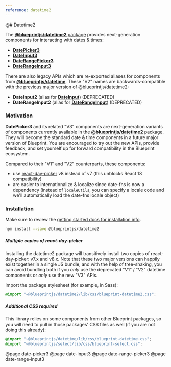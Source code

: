 ```yaml
---
reference: datetime2
---
```


@# Datetime2

The [**@blueprintjs/datetime2** package](https://www.npmjs.com/package/@blueprintjs/datetime2)
provides next-generation components for interacting with dates & times:

-   [**DatePicker3**](#datetime2/date-picker3)
-   [**DateInput3**](#datetime2/date-input3)
-   [**DateRangePicker3**](#datetime2/date-range-picker3)
-   [**DateRangeInput3**](#datetime2/date-range-input3)

There are also legacy APIs which are re-exported aliases for components from [**@blueprintjs/datetime**](#datetime).
These "V2" names are backwards-compatible with the previous major version of @blueprintjs/datetime2:

-   **DateInput2** (alias for [**DateInput**](#datetime/date-input)) (DEPRECATED)
-   **DateRangeInput2** (alias for [**DateRangeInput**](#datetime/date-range-input)) (DEPRECATED)

### Motivation

**DatePicker3** and its related "V3" components are next-generation variants of components currently available in the
[**@blueprintjs/datetime2**](#datetime) package. They will become the standard date & time components in a
future major version of Blueprint. You are encouraged to try out the new APIs, provide feedback, and set yourself
up for forward compatibility in the Blueprint ecosystem.

Compared to their "V1" and "V2" counterparts, these components:

-   use [react-day-picker](https://react-day-picker.js.org/) v8 instead of v7 (this unblocks React 18 compatibility)
-   are easier to internationalize & localize since date-fns is now a dependency (instead of `localeUtils`, you can specify a locale code and we'll automatically load the date-fns locale object)

### Installation

Make sure to review the [getting started docs for installation info](#blueprint/getting-started).

```sh
npm install --save @blueprintjs/datetime2
```

<div class="@ns-callout @ns-intent-primary @ns-icon-info-sign @ns-callout-has-body-content">
    <h5 class="@ns-heading">Multiple copies of react-day-picker</h5>

Installing the datetime2 package will transitively install two copies of react-day-picker: v7.x and v8.x.
Note that these two major versions can happily exist together in a single JS bundle, and with the help of tree-shaking,
you can avoid bundling both if you _only_ use the deprecated "V1" / "V2" datetime components or _only_ use the new
"V3" APIs.

</div>

Import the package stylesheet (for example, in Sass):

```scss
@import "~@blueprintjs/datetime2/lib/css/blueprint-datetime2.css";
```

<div class="@ns-callout @ns-intent-warning @ns-icon-warning-sign @ns-callout-has-body-content">
    <h5 class="@ns-heading">Additional CSS required</h5>

This library relies on some components from other Blueprint packages, so you will need to pull in those
packages' CSS files as well (if you are not doing this already):

```scss
@import "~@blueprintjs/datetime/lib/css/blueprint-datetime.css";
@import "~@blueprintjs/select/lib/css/blueprint-select.css";
```

</div>

@page date-picker3
@page date-input3
@page date-range-picker3
@page date-range-input3
